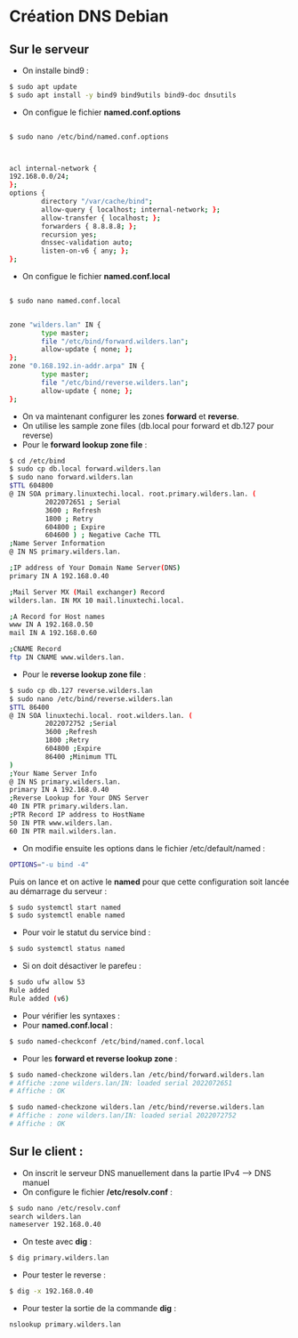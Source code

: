 # Création DNS Debian

## Sur le serveur 

- On installe bind9 :
```Bash
$ sudo apt update
$ sudo apt install -y bind9 bind9utils bind9-doc dnsutils
```

- On configue le fichier **named.conf.options**
```Bash
  
$ sudo nano /etc/bind/named.conf.options



acl internal-network {
192.168.0.0/24;
};
options {
        directory "/var/cache/bind";
        allow-query { localhost; internal-network; };
        allow-transfer { localhost; };
        forwarders { 8.8.8.8; };
        recursion yes;
        dnssec-validation auto;
        listen-on-v6 { any; };
};

```



- On configue le fichier **named.conf.local**
```Bash
  
$ sudo nano named.conf.local


zone "wilders.lan" IN {
        type master;
        file "/etc/bind/forward.wilders.lan";
        allow-update { none; };
};
zone "0.168.192.in-addr.arpa" IN {
        type master;
        file "/etc/bind/reverse.wilders.lan";
        allow-update { none; };
};
```


- On va maintenant configurer les zones **forward** et **reverse**.
- On utilise les sample zone files (db.local pour forward et db.127 pour reverse)
- Pour le **forward lookup zone file** : 
```Bash
$ cd /etc/bind
$ sudo cp db.local forward.wilders.lan
$ sudo nano forward.wilders.lan
$TTL 604800
@ IN SOA primary.linuxtechi.local. root.primary.wilders.lan. (
         2022072651 ; Serial
         3600 ; Refresh
         1800 ; Retry
         604800 ; Expire
         604600 ) ; Negative Cache TTL
;Name Server Information
@ IN NS primary.wilders.lan.

;IP address of Your Domain Name Server(DNS)
primary IN A 192.168.0.40

;Mail Server MX (Mail exchanger) Record
wilders.lan. IN MX 10 mail.linuxtechi.local.

;A Record for Host names
www IN A 192.168.0.50
mail IN A 192.168.0.60

;CNAME Record
ftp IN CNAME www.wilders.lan.
```

- Pour le **reverse lookup zone file** :
```Bash
$ sudo cp db.127 reverse.wilders.lan
$ sudo nano /etc/bind/reverse.wilders.lan
$TTL 86400
@ IN SOA linuxtechi.local. root.wilders.lan. (
         2022072752 ;Serial
         3600 ;Refresh
         1800 ;Retry
         604800 ;Expire
         86400 ;Minimum TTL
)
;Your Name Server Info  
@ IN NS primary.wilders.lan.  
primary IN A 192.168.0.40  
;Reverse Lookup for Your DNS Server  
40 IN PTR primary.wilders.lan.  
;PTR Record IP address to HostName  
50 IN PTR www.wilders.lan.  
60 IN PTR mail.wilders.lan.
```

- On modifie ensuite les options dans le fichier /etc/default/named :
```Bash
OPTIONS="-u bind -4"
```

Puis on lance et on active le **named** pour que cette configuration soit lancée au démarrage du serveur : 
```Bash
$ sudo systemctl start named
$ sudo systemctl enable named
```

- Pour voir le statut du service bind :
```Bash
$ sudo systemctl status named
```

- Si on doit désactiver le parefeu :
```Bash
$ sudo ufw allow 53  
Rule added  
Rule added (v6)
```

- Pour vérifier les syntaxes :
- Pour **named.conf.local** :
```Bash
$ sudo named-checkconf /etc/bind/named.conf.local
```

- Pour les **forward et reverse lookup zone** :
```Bash
$ sudo named-checkzone wilders.lan /etc/bind/forward.wilders.lan
# Affiche :zone wilders.lan/IN: loaded serial 2022072651
# Affiche : OK

$ sudo named-checkzone wilders.lan /etc/bind/reverse.wilders.lan
# Affiche : zone wilders.lan/IN: loaded serial 2022072752
# Affiche : OK

```


## Sur le client : 


- On inscrit le serveur DNS manuellement dans la partie IPv4 --> DNS manuel
- On configure le fichier **/etc/resolv.conf** :
```Bash
$ sudo nano /etc/resolv.conf
search wilders.lan
nameserver 192.168.0.40
```

- On teste avec **dig** :
```Bash
$ dig primary.wilders.lan
```

- Pour tester le reverse :
```Bash
$ dig -x 192.168.0.40
```

- Pour tester la sortie de la commande **dig** :
```Bash
nslookup primary.wilders.lan
```




